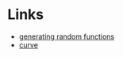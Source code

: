 # Links
- [generating random functions](https://kseo.github.io/posts/2016-12-14-how-quick-check-generate-random-functions.html)
- [curve](https://techcrunch.com/2023/08/01/curve-finances-62m-exploit-exposes-larger-issues-for-defi-ecosystem/)